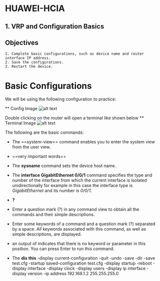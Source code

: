 # HUAWEI-HCIA

## 1. VRP and Configuration Basics
## Objectives
    1. Complete basic configurations, such as device name and router interface IP address.
    2. Save the configurations.
    3. Restart the device.

# Basic Configurations
We will be using the following configuration to practice:

** Config Image
![alt text](http://url/to/img.png)

Double clicking on the router will open a terminal like shown below
** Terminal Image
![alt text](http://url/to/img.png)

The following are the basic commands: 
- The ==system-view== command enables you to enter the system view from the user view.
- ==very important words==

- The **sysname** command sets the device host name.

- The **interface GigabitEthernet 0/0/1** command specifies the type and number of the interface from which the current interface is isolated unidirectionally for example in this case the interface type is *GigabitEthernet* and its number is *0/0/1*.

- **?**
- Enter a question mark (?) in any command view to obtain all the commands and their simple descriptions.
- Enter some keywords of a command and a question mark (?) separated by a space. All keywords associated with this command, as well as simple descriptions, are displayed.
- an output of *<cr>* indicates that there is no keyword or parameter in this position. You can press Enter to run this command.

- The **dis this**
-display current-configuration
-quit
-undo
-save
-dir
-save test.cfg
-startup saved-configuration test.cfg
-display startup
-reboot 
-display interface
-display clock
-display users
-display ip interface
-display version
-ip address 192.168.1.2 255.255.255.0


